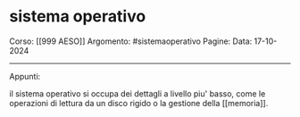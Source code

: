 # sistema operativo

Corso: [[999 AESO]]
Argomento: #sistemaoperativo
Pagine: 
Data: 17-10-2024

---

Appunti: 

il sistema operativo si occupa dei dettagli a livello piu' basso, come le operazioni di lettura da un disco rigido o la gestione della [[memoria]].


 